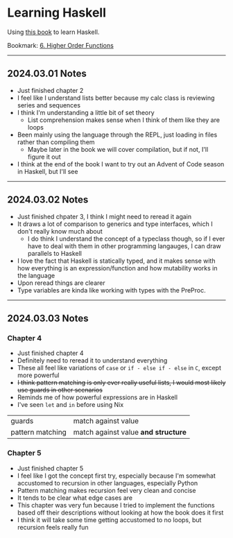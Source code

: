 # Learning Haskell

Using [this book](https://learnyouahaskell.com/chapters) to learn Haskell.

Bookmark: [6. Higher Order Functions](https://learnyouahaskell.com/higher-order-functions)

---

## 2024.03.01 Notes

* Just finished chapter 2
* I feel like I understand lists better because my calc class is reviewing series and sequences
* I think I'm understanding a little bit of set theory
  * List comprehension makes sense when I think of them like they are loops
* Been mainly using the language through the REPL, just loading in files rather than compiling them
  * Maybe later in the book we will cover compilation, but if not, I'll figure it out
* I think at the end of the book I want to try out an Advent of Code season in Haskell, but I'll see

---

## 2024.03.02 Notes

* Just finished chpater 3, I think I might need to reread it again
* It draws a lot of comparison to generics and type interfaces, which I don't really know much about
  * I do think I understand the concept of a typeclass though, so if I ever have to deal with them in other programming langauges, I can draw parallels to Haskell
* I love the fact that Haskell is statically typed, and it makes sense with how everything is an expression/function and how mutability works in the language
* Upon reread things are clearer
* Type variables are kinda like working with types with the PreProc.

---

## 2024.03.03 Notes

### Chapter 4

* Just finished chapter 4
* Definitely need to reread it to understand everything
* These all feel like variations of `case` or `if - else if - else` in `C`, except more powerful
* ~~I think pattern matching is only ever really useful lists, I would most likely use guards in other scenarios~~
* Reminds me of how powerful expressions are in Haskell
* I've seen `let` and `in` before using Nix

<!-- bruh how do tables work in gfm??? -->
|                  |                                       |
| ---------------- | ------------------------------------- |
| guards           | match against value                   |
| pattern matching | match against value **and structure** |
<!-- weird workaround for me wanting to just have a table with no heading -->
<!-- apparently: https://stackoverflow.com/questions/17536216/create-a-table-without-a-header-in-markdown -->
<!-- I wish I was better at HTML, maybe I'll learn web dev -->

### Chapter 5

* Just finished chapter 5
* I feel like I got the concept first try, especially because I'm somewhat accustomed to recursion in other languages, especially Python
* Pattern matching makes recursion feel very clean and concise
* It tends to be clear what edge cases are
* This chapter was very fun because I tried to implement the functions based off their descriptions without looking at how the book does it first
* I think it will take some time getting accustomed to no loops, but recursion feels really fun
